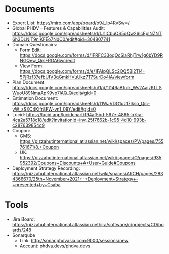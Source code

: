 # Documents
- Expert List: https://miro.com/app/board/o9J_lp4RvSw=/
- Global PHDV - Features & Capabilities Audit: https://docs.google.com/spreadsheets/d/1J1lCbuOS5dQw26IcEpINZNT6h3DLNjT9nlKFEo7NdC0/edit#gid=304807741
- Domain Questionairs: 
  - Form Edit: https://docs.google.com/forms/d/1FRFC33oqQcSlaRhjTrw1g6bYD9RNGQew_QrsFRGA6wc/edit
  - View Form: https://docs.google.com/forms/d/e/1FAIpQLSc2QQ5Bj2Tl4-5PjRzf37efbUfV3qGmkHVuUkz7T7SurDo4iA/viewform
- Plan Document: https://docs.google.com/spreadsheets/u/1/d/1I146aB1uik_Ws2AajzKLLSWuoU89NmaApK9vp7lAQ_Q/edit#gid=0
- Estimation Document: https://docs.google.com/spreadsheets/d/11WJVDG1uz17Ikso_Qic-yW_zSXC4Kifr8FW-vn1_09Y/edit#gid=0
- Lucid: https://lucid.app/lucidchart/f94af5bd-567e-4865-b7ca-4ca2a5718c18/edit?invitationId=inv_25f7662b-1c95-4d10-993b-c287639854c9
- Coupon:
  - GMS: https://pizzahutinternational.atlassian.net/wiki/spaces/PV/pages/755761671/8.+Coupon
  - UK: https://pizzahutinternational.atlassian.net/wiki/spaces/O/pages/935952392/Coupons+Discounts+A+User+Guide#Coupons
- Deployment Strategy Recording: https://pizzahutinternational.atlassian.net/wiki/spaces/ARCH/pages/2834366670/25th+November+2021+-+Deployment+Strategy+-+presented+by+Csaba

# Tools

- Jira Board: https://pizzahutinternational.atlassian.net/jira/software/c/projects/CD/boards/248
- Sonarqube
	- Link: http://sonar.phdvasia.com:9000/sessions/new
	- Account: phdva.devs/phdva.devs

